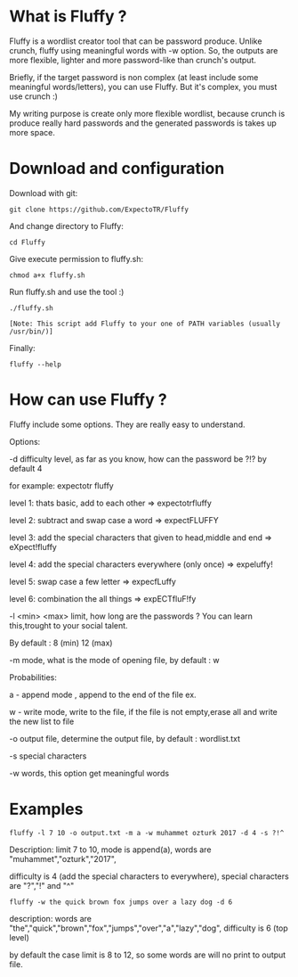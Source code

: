 # What is Fluffy ?

Fluffy is a wordlist creator tool that can be password produce. Unlike crunch, fluffy using meaningful words with -w option. So, the outputs are more flexible, lighter and more password-like than crunch's output.

Briefly, if the target password is non complex \(at least include some meaningful words/letters\), you can use Fluffy. But it's complex, you must use crunch :\)

My writing purpose is create only more flexible wordlist, because crunch is produce really hard passwords and the generated passwords is takes up more space.



# Download and configuration

Download with git:

```
git clone https://github.com/ExpectoTR/Fluffy
```

And change directory to Fluffy:

```
cd Fluffy
```

Give execute permission to fluffy.sh:

```
chmod a+x fluffy.sh
```



Run fluffy.sh and use the tool :\)

```
./fluffy.sh

[Note: This script add Fluffy to your one of PATH variables (usually /usr/bin/)]
```

Finally:

```
fluffy --help
```



# How can use Fluffy ?

Fluffy include some options. They are really easy to understand.

Options:

-d difficulty level, as far as you know, how can the password be ?!? by default 4

for example: expectotr fluffy

level 1: thats basic, add to each other =&gt; expectotrfluffy

level 2: subtract and swap case a word =&gt; expectFLUFFY

level 3: add the special characters that given to head,middle and end =&gt; eXpect!fluffy

level 4: add the special characters everywhere \(only once\) =&gt; expeluffy!

level 5: swap case a few letter =&gt; expecfLuffy

level 6: combination the all things =&gt; expECTfluF!fy



-l &lt;min&gt; &lt;max&gt; limit, how long are the passwords ? You can learn this,trought to your social talent.

By default : 8 \(min\) 12 \(max\)



-m mode, what is the mode of opening file, by default : w

Probabilities:

a - append mode , append to the end of the file ex.

w - write mode, write to the file, if the file is not empty,erase all and write the new list to file



-o output file, determine the output file, by default : wordlist.txt



-s special characters



-w words, this option get meaningful words



# Examples

`fluffy -l 7 10 -o output.txt -m a -w muhammet ozturk 2017 -d 4 -s ?!^`

Description: limit 7 to 10, mode is append\(a\), words are "muhammet","ozturk","2017",

difficulty is 4 \(add the special characters to everywhere\), special characters are "?","!" and "^"

`fluffy -w the quick brown fox jumps over a lazy dog -d 6`

description: words are "the","quick","brown","fox","jumps","over","a","lazy","dog", difficulty is 6 \(top level\)

by default the case limit is 8 to 12, so some words are will no print to output file.


